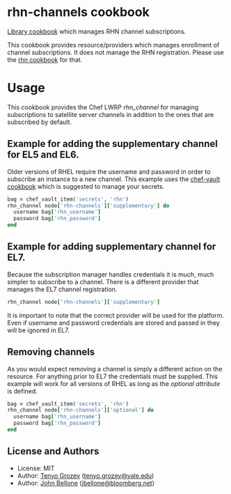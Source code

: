 rhn-channels cookbook
=====================
[Library cookbook][0] which manages RHN channel subscriptions.

This cookbook provides resource/providers which manages enrollment of
channel subscriptions. It does not manage the RHN registration. Please
use the [rhn cookbook][1] for that.

# Usage
This cookbook provides the Chef LWRP *rhn_channel* for managing
subscriptions to satellite server channels in addition to the ones
that are subscribed by default.

## Example for adding the supplementary channel for EL5 and EL6.
Older versions of RHEL require the username and password in order
to subscribe an instance to a new channel. This example uses the
[chef-vault cookbook][2] which is suggested to manage your secrets.

```ruby
bag = chef_vault_item('secrets', 'rhn')
rhn_channel node['rhn-channels']['supplementary'] do
  username bag['rhn_username']
  password bag['rhn_password']
end
```

## Example for adding supplementary channel for EL7.
Because the subscription manager handles credentials it is much,
much simpler to subscribe to a channel. There is a different
provider that manages the EL7 channel registration.
```ruby
rhn_channel node['rhn-channels']['supplementary']
```

It is important to note that the correct provider will be used
for the platform. Even if username and password credentials are
stored and passed in they will be ignored in EL7.

## Removing channels
As you would expect removing a channel is simply a different
action on the resource. For anything prior to EL7 the credentials
must be supplied. This example will work for all versions of RHEL
as long as the *optional attribute* is defined.
```ruby
bag = chef_vault_item('secrets', 'rhn')
rhn_channel node['rhn-channels']['optional'] do
  username bag['rhn_username']
  password bag['rhn_password']
end
```

License and Authors
-------------------
* License: MIT
* Author: [Tenyo Grozev][3] (tenyo.grozev@yale.edu)
* Author: [John Bellone][4] (jbellone@bloomberg.net)

[0]: http://blog.vialstudios.com/the-environment-cookbook-pattern/#thelibrarycookbook
[1]: https://github.com/bflad/chef-rhn
[2]: https://github.com/opscode-cookbooks/chef-vault
[3]: https://github.com/andrewfraley
[4]: https://github.com/johnbellone

